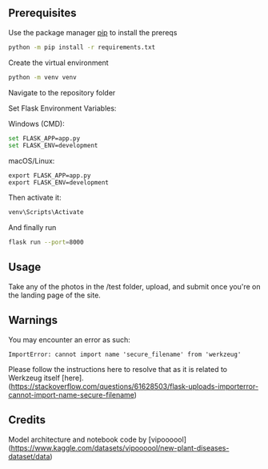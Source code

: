 ## Prerequisites

Use the package manager [pip](https://pip.pypa.io/en/stable/) to install the prereqs

```bash
python -m pip install -r requirements.txt
```

Create the virtual environment

```bash
python -m venv venv
```

Navigate to the repository folder

Set Flask Environment Variables:

Windows (CMD):
```bash
set FLASK_APP=app.py
set FLASK_ENV=development
```

macOS/Linux:
```
export FLASK_APP=app.py
export FLASK_ENV=development
```

Then activate it:

```bash
venv\Scripts\Activate
```

And finally run 
```bash
flask run --port=8000
```

## Usage

Take any of the photos in the /test folder, upload, and submit once 
you're on the landing page of the site.

## Warnings

You may encounter an error as such:

```
ImportError: cannot import name 'secure_filename' from 'werkzeug'
```

Please follow the instructions here to resolve that as it is related
to Werkzeug itself [here]. (https://stackoverflow.com/questions/61628503/flask-uploads-importerror-cannot-import-name-secure-filename)

## Credits

Model architecture and notebook code by [vipoooool] (https://www.kaggle.com/datasets/vipoooool/new-plant-diseases-dataset/data)